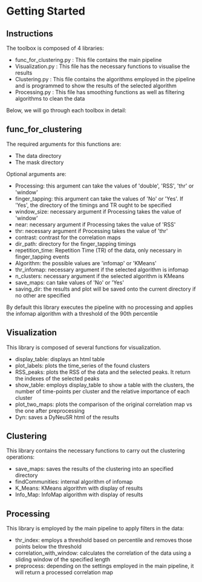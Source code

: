 # Getting Started

## Instructions

The toolbox is composed of 4 libraries:

- func_for_clustering.py : This file contains the main pipeline
- Visualization.py : This file has the necessary functions to visualise the results
- Clustering.py : This file contains the algorithms employed in the pipeline and is programmed to show the results of the selected algorithm
- Processing.py : This file has smoothing functions as well as filtering algorithms to clean the data

Below, we will go through each toolbox in detail:

## func_for_clustering

The required arguments for this functions are:

- The data directory
- The mask directory

Optional arguments are:

- Processing: this argument can take the values of 'double', 'RSS', 'thr' or 'window'
- finger_tapping: this argument can take the values of 'No' or 'Yes'. If 'Yes', the directory of the timings and TR ought to be specified
- window_size: necessary argument if Processing takes the value of 'window'
- near: necessary argument if Processing takes the value of 'RSS'
- thr: necessary argument if Processing takes the value of 'thr'
- contrast: contrast for the correlation maps
- dir_path: directory for the finger_tapping timings
- repetition_time: Repetition Time (TR) of the data, only necessary in finger_tapping events
- Algorithm: the possible values are 'infomap' or 'KMeans'
- thr_infomap: necessary argument if the selected algorithm is infomap
- n_clusters: necessary argument if the selected algorithm is KMeans
- save_maps: can take values of 'No' or 'Yes'
- saving_dir: the results and plot will be saved onto the current directory if no other are specified

By default this library executes the pipeline with no processing and applies the infomap algorithm with a threshold of the 90th percentile

## Visualization

This library is composed of several functions for visualization.

- display_table: displays an html table
- plot_labels: plots the time_series of the found clusters
- RSS_peaks: plots the RSS of the data and the selected peaks. It return the indexes of the selected peaks
- show_table: employs display_table to show a table with the clusters, the number of time-points per cluster and the relative importance of each cluster
- plot_two_maps: plots the comparison of the original correlation map vs the one after preprocessing
- Dyn: saves a DyNeuSR html of the results

## Clustering

This library contains the necessary functions to carry out the clustering operations:

- save_maps: saves the results of the clustering into an specified directory
- findCommunities: internal algorithm of infomap
- K_Means: KMeans algorithm with display of results
- Info_Map: InfoMap algorithm with display of results

## Processing

This library is employed by the main pipeline to apply filters in the data:

- thr_index: employs a threshold based on percentile and removes those points below the threshold
- correlation_with_window: calculates the correlation of the data using a sliding window of the specified length
- preprocess: depending on the settings employed in the main pipeline, it will return a processed correlation map